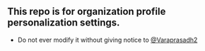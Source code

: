 ## This repo is for organization profile personalization settings.
- Do not ever modify it without giving notice to [@Varaprasadh2](https://github.com/varaprasadh2)
